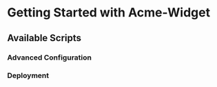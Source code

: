 # Getting Started with Acme-Widget


## Available Scripts




### Advanced Configuration



### Deployment


